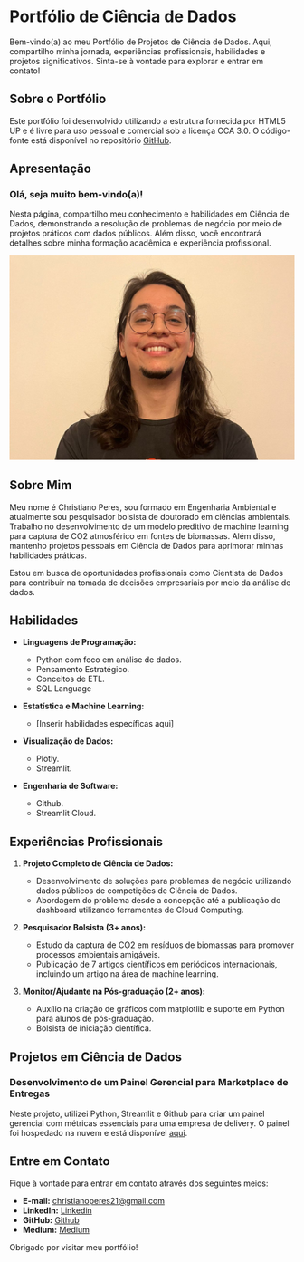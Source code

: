 # Portfólio de Ciência de Dados

Bem-vindo(a) ao meu Portfólio de Projetos de Ciência de Dados. Aqui, compartilho minha jornada, experiências profissionais, habilidades e projetos significativos. Sinta-se à vontade para explorar e entrar em contato!

## Sobre o Portfólio

Este portfólio foi desenvolvido utilizando a estrutura fornecida por HTML5 UP e é livre para uso pessoal e comercial sob a licença CCA 3.0. O código-fonte está disponível no repositório [GitHub](https://github.com/seuusuario/seurepositorio).

## Apresentação

### Olá, seja muito bem-vindo(a)!

Nesta página, compartilho meu conhecimento e habilidades em Ciência de Dados, demonstrando a resolução de problemas de negócio por meio de projetos práticos com dados públicos. Além disso, você encontrará detalhes sobre minha formação acadêmica e experiência profissional.

![Imagem de Perfil](images/profile_picture_4.jpg)

## Sobre Mim

Meu nome é Christiano Peres, sou formado em Engenharia Ambiental e atualmente sou pesquisador bolsista de doutorado em ciências ambientais. Trabalho no desenvolvimento de um modelo preditivo de machine learning para captura de CO2 atmosférico em fontes de biomassas. Além disso, mantenho projetos pessoais em Ciência de Dados para aprimorar minhas habilidades práticas.

Estou em busca de oportunidades profissionais como Cientista de Dados para contribuir na tomada de decisões empresariais por meio da análise de dados.

## Habilidades

- **Linguagens de Programação:**
  - Python com foco em análise de dados.
  - Pensamento Estratégico.
  - Conceitos de ETL.
  - SQL Language

- **Estatística e Machine Learning:**
  - [Inserir habilidades específicas aqui]

- **Visualização de Dados:**
  - Plotly.
  - Streamlit.

- **Engenharia de Software:**
  - Github.
  - Streamlit Cloud.

## Experiências Profissionais

1. **Projeto Completo de Ciência de Dados:**
   - Desenvolvimento de soluções para problemas de negócio utilizando dados públicos de competições de Ciência de Dados.
   - Abordagem do problema desde a concepção até a publicação do dashboard utilizando ferramentas de Cloud Computing.

2. **Pesquisador Bolsista (3+ anos):**
   - Estudo da captura de CO2 em resíduos de biomassas para promover processos ambientais amigáveis.
   - Publicação de 7 artigos científicos em periódicos internacionais, incluindo um artigo na área de machine learning.

3. **Monitor/Ajudante na Pós-graduação (2+ anos):**
   - Auxílio na criação de gráficos com matplotlib e suporte em Python para alunos de pós-graduação.
   - Bolsista de iniciação científica.

## Projetos em Ciência de Dados

### Desenvolvimento de um Painel Gerencial para Marketplace de Entregas

Neste projeto, utilizei Python, Streamlit e Github para criar um painel gerencial com métricas essenciais para uma empresa de delivery. O painel foi hospedado na nuvem e está disponível [aqui](https://github.com/ChristianoDS/zomato_project).

## Entre em Contato

Fique à vontade para entrar em contato através dos seguintes meios:

- **E-mail:** [christianoperes21@gmail.com](mailto:christianoperes21@gmail.com)
- **LinkedIn:** [Linkedin](https://www.linkedin.com/in/christiano-bruneli-peres-69918a207/)
- **GitHub:** [Github](https://github.com/ChristianoDS)
- **Medium:** [Medium](https://medium.com/@christianoDS)

Obrigado por visitar meu portfólio!

